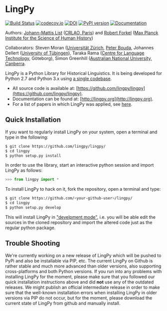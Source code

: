 # LingPy

[![Build Status](https://travis-ci.org/lingpy/lingpy.svg?branch=master)](https://travis-ci.org/lingpy/lingpy)
[![codecov.io](http://codecov.io/github/lingpy/lingpy/coverage.svg?branch=master)](http://codecov.io/github/lingpy/lingpy?branch=master)
[![DOI](https://zenodo.org/badge/doi/10.5281/zenodo.16093.svg)](http://dx.doi.org/10.5281/zenodo.16093)
[![PyPI version](https://badge.fury.io/py/lingpy.png)](https://badge.fury.io/py/lingpy)
[![Documentation](https://readthedocs.org/projects/lingpy/badge/?version=latest)](http://lingpy.readthedocs.org/en/latest/?badge=latest)



Authors: [Johann-Mattis List](https://github.com/linguist) ([CRLAO, Paris](http://crlao.ehess.fr/)) and [Robert Forkel](https://github.com/xrotwang) ([Max Planck Institute for the Science of Human History](http://shh.mpg.de/))

Collaborators: Steven Moran ([Universität Zürich](http://www.linguistik.uzh.ch/about/mitglieder/moran.html), [Peter Bouda](http://www.peterbouda.eu/), Johannes Dellert ([University of Tübingen](http://www.sfs.uni-tuebingen.de/~gjaeger/evolaemp/index.html)), Taraka Rama ([Centre for Language Technology](http://clt.gu.se/), Göteborg), Simon Greenhill ([Australian National University, Canberra](https://researchers.anu.edu.au/researchers/greenhill-s).

LingPy is a Python Library for Historical Linguistics. It is being developed for Python 2.7 and Python 3.x 
using [a single codebase](https://docs.python.org/3/howto/pyporting.html).

* All source code is available at: [https://github.com/lingpy/lingpy](https://github.com/lingpy/lingpy).
* Documentation can be found at: [http://lingpy.org](http://lingpy.org).
* For a list of papers in which LingPy was applied, see [here](https://github.com/lingpy/lingpy/blob/master/PAPERS.md).

## Quick Installation

If you want to regularly install LingPy on your system, open a terminal and type in the following:
```bash
$ git clone https://github.com/lingpy/lingpy/
$ cd lingpy
$ python setup.py install
```

In order to use the library, start an interactive python session and import LingPy as follows:
```python
>>> from lingpy import *
```

To install LingPy to hack on it, fork the repository, open a terminal and type:
```bash
$ git clone https://github.com/<your-github-user>/lingpy/
$ cd lingpy
$ python setup.py develop
```
This will install LingPy in ["develpment mode"](http://pythonhosted.org//setuptools/setuptools.html#development-mode),
i.e. you will be able edit the sources in the cloned repository and import the altered code just as the regular python package.

## Trouble Shooting

We're currently working on a new release of LingPy which will be pushed to PyPi and also be installable via PIP, etc. The current LingPy on Github is rather stable and much more advanced than older versions, also supporting cross-platforms and both Python versions. If you run into any problems with installing LingPy for the moment, please make sure that you followed our quick installation instructions above and did **not** use any of the outdated releases. We might publish an official intermediate release in order to make sure that the well-known installation errors when installing LingPy in older versions via PIP do not occur, but for the moment, please download the current state of LingPy from github and manually install.
